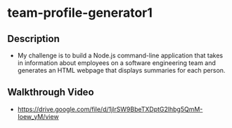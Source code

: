 # team-profile-generator1

## Description
* My challenge is to build a Node.js command-line application that takes in information about employees on a software engineering team and generates an HTML webpage that displays summaries for each person.

## Walkthrough Video
* https://drive.google.com/file/d/1jlrSW9BbeTXDptG2lhbg5QmM-Ioew_yM/view